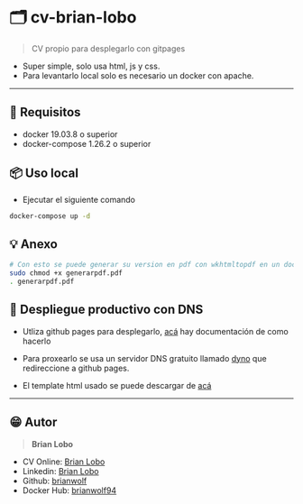 # :card_index_dividers: cv-brian-lobo

> CV propio para desplegarlo con gitpages

* Super simple, solo usa html, js y css.
* Para levantarlo local solo es necesario un docker con apache.

---

## :memo: Requisitos

* docker 19.03.8 o superior
* docker-compose 1.26.2 o superior

## :package: Uso local

* Ejecutar el siguiente comando

```sh
docker-compose up -d
```

## :bulb: Anexo

```sh
# Con esto se puede generar su version en pdf con wkhtmltopdf en un docker
sudo chmod +x generarpdf.pdf
. generarpdf.pdf
```

## :tada: Despliegue productivo con DNS

* Utliza github pages para desplegarlo, [acá](https://docs.github.com/es/free-pro-team@latest/github/working-with-github-pages/configuring-a-custom-domain-for-your-github-pages-site) hay documentación de como hacerlo

* Para proxearlo se usa un servidor DNS gratuito llamado [dyno](https://www.dynu.com/en-US/) que redireccione a github pages.

* El template html usado se puede descargar de [acá](https://github.com/xriley/Orbit-Theme)

---

## :grin: Autor

> **Brian Lobo**

* CV Online: [Brian Lobo](https://cv.brianlobo.theworkpc.com/)
* Linkedin:  [Brian Lobo](https://www.linkedin.com/in/brian-lobo-260507138)
* Github: [brianwolf](https://github.com/brianwolf)
* Docker Hub:  [brianwolf94](https://hub.docker.com/u/brianwolf94)
